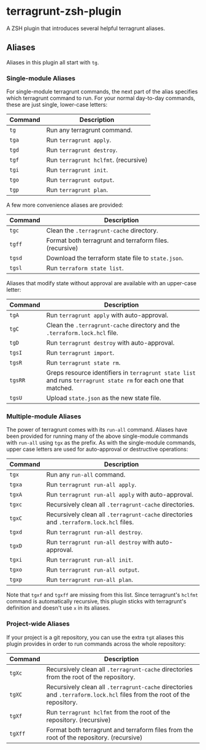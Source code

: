 # terragrunt-zsh-plugin

A ZSH plugin that introduces several helpful terragrunt aliases.

## Aliases

Aliases in this plugin all start with `tg`.

### Single-module Aliases

For single-module terragrunt commands, the next part of the alias specifies which terragrunt command to run.
For your normal day-to-day commands, these are just single, lower-case letters:

| Command | Description                          |
|---------|--------------------------------------|
| `tg`    | Run any terragrunt command.          |
| `tga`   | Run `terragrunt apply`.              |
| `tgd`   | Run `terragrunt destroy`.            |
| `tgf`   | Run `terragrunt hclfmt`. (recursive) |
| `tgi`   | Run `terragrunt init`.               |
| `tgo`   | Run `terragrunt output`.             |
| `tgp`   | Run `terragrunt plan`.               |

A few more convenience aliases are provided:

| Command | Description                                             |
|---------|---------------------------------------------------------|
| `tgc`   | Clean the `.terragrunt-cache` directory.                |
| `tgff`  | Format both terragrunt and terraform files. (recursive) |
| `tgsd`  | Download the terraform state file to `state.json`.      |
| `tgsl`  | Run `terraform state list`.                             |

Aliases that modify state without approval are available with an upper-case letter:

| Command | Description                                                                                                     |
|---------|-----------------------------------------------------------------------------------------------------------------|
| `tgA`   | Run `terragrunt apply` with auto-approval.                                                                      |
| `tgC`   | Clean the `.terragrunt-cache` directory and the `.terraform.lock.hcl` file.                                     |
| `tgD`   | Run `terragrunt destroy` with auto-approval.                                                                    |
| `tgsI`  | Run `terragrunt import`.                                                                                        |
| `tgsR`  | Run `terragrunt state rm`.                                                                                      |
| `tgsRR` | Greps resource identifiers in `terragrunt state list` and runs `terragrunt state rm` for each one that matched. |
| `tgsU`  | Upload `state.json` as the new state file.                                                                      |

### Multiple-module Aliases

The power of terragrunt comes with its `run-all` command.
Aliases have been provided for running many of the above single-module commands with `run-all` using `tgx` as the prefix.
As with the single-module commands, upper case letters are used for auto-approval or destructive operations:

| Command | Description                                                                            |
|---------|----------------------------------------------------------------------------------------|
| `tgx`   | Run any `run-all` command.                                                             |
| `tgxa`  | Run `terragrunt run-all apply`.                                                        |
| `tgxA`  | Run `terragrunt run-all apply` with auto-approval.                                     |
| `tgxc`  | Recursively clean all `.terragrunt-cache` directories.                                 |
| `tgxC`  | Recursively clean all `.terragrunt-cache` directories and `.terraform.lock.hcl` files. |
| `tgxd`  | Run `terragrunt run-all destroy`.                                                      |
| `tgxD`  | Run `terragrunt run-all destroy` with auto-approval.                                   |
| `tgxi`  | Run `terragrunt run-all init`.                                                         |
| `tgxo`  | Run `terragrunt run-all output`.                                                       |
| `tgxp`  | Run `terragrunt run-all plan`.                                                         |

Note that `tgxf` and `tgxff` are missing from this list.
Since terragrunt's `hclfmt` command is automatically recursive, this plugin sticks with terragrunt's definition and doesn't use `x` in its aliases.

### Project-wide Aliases

If your project is a git repository, you can use the extra `tgX` aliases this plugin provides in order to run commands across the whole repository:

| Command | Description                                                                                                            |
|---------|------------------------------------------------------------------------------------------------------------------------|
| `tgXc`  | Recursively clean all `.terragrunt-cache` directories from the root of the repository.                                 |
| `tgXC`  | Recursively clean all `.terragrunt-cache` directories and `.terraform.lock.hcl` files from the root of the repository. |
| `tgXf`  | Run `terragrunt hclfmt` from the root of the repository. (recursive)                                                   |
| `tgXff` | Format both terragrunt and terraform files from the root of the repository. (recursive)                                |
